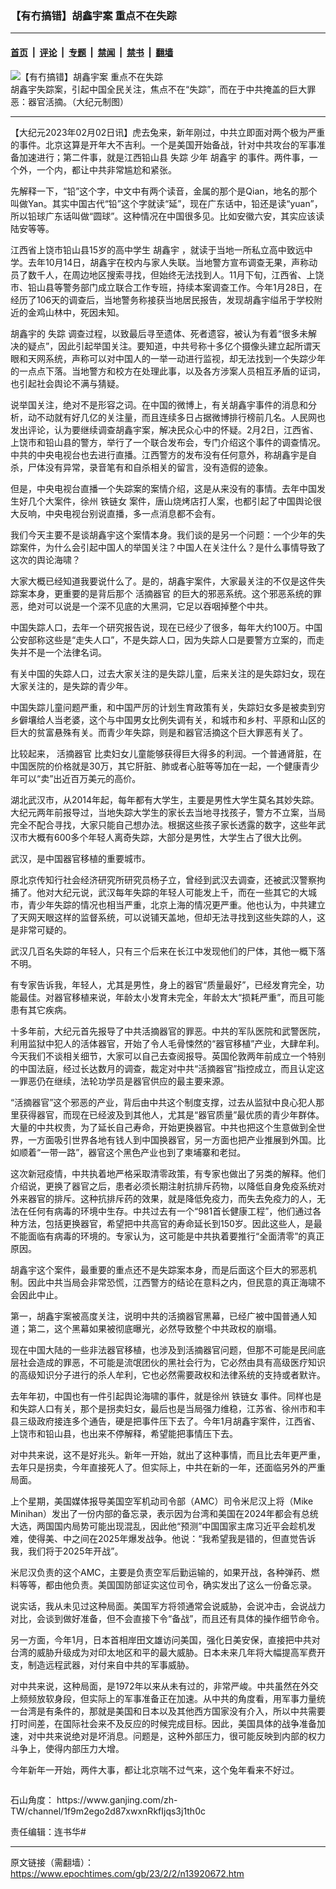 ### 【有冇搞错】胡鑫宇案 重点不在失踪

---

#### [首页](../../../..?n13920672) &nbsp;|&nbsp; [评论](../../../../../epoch-comment?n13920672) &nbsp;|&nbsp; [专题](../../../../../epoch-special?n13920672) &nbsp;|&nbsp; [禁闻](../../../../../epoch-news?n13920672) &nbsp;|&nbsp; [禁书](../../../../../books?n13920672) &nbsp;|&nbsp; [翻墙](https://github.com/gfw-breaker/nogfw/blob/master/README.md?n13920672)


<div><img alt="【有冇搞错】胡鑫宇案 重点不在失踪" class="attachment-djy_600_400 size-djy_600_400 wp-post-image" src="https://i.epochtimes.com/assets/uploads/2023/02/id13920977-191a4e7950f803d4424116e833f60bbc-600x400.jpg"/>
<div class="caption">
 胡鑫宇失踪案，引起中国全民关注，焦点不在“失踪”，而在于中共掩盖的巨大罪恶：器官活摘。（大纪元制图）
</div></div><hr/><div class="post_content" id="artbody" itemprop="articleBody">
 <!-- article content begin -->
 <p>
  【大纪元2023年02月02日讯】虎去兔来，新年刚过，中共立即面对两个极为严重的事件。北京这算是开年大不吉利。一个是美国开始备战，针对中共攻台的军事准备加速进行；第二件事，就是江西铅山县
  <ok href="https://www.epochtimes.com/gb/tag/%E5%A4%B1%E8%B8%AA.html">
   失踪
  </ok>
  少年
  <ok href="https://www.epochtimes.com/gb/tag/%E8%83%A1%E9%91%AB%E5%AE%87.html">
   胡鑫宇
  </ok>
  的事件。两件事，一个外，一个内，都让中共非常尴尬和紧张。
 </p>
 <p>
  先解释一下，“铅”这个字，中文中有两个读音，金属的那个是Qian，地名的那个叫做Yan。其实中国古代“铅”这个字就读“延”，现在广东话中，铅还是读“yuan”，所以铅球广东话叫做“圆球”。这种情况在中国很多见。比如安徽六安，其实应该读陆安等等。
 </p>
 <p>
  江西省上饶市铅山县15岁的高中学生
  <ok href="https://www.epochtimes.com/gb/tag/%E8%83%A1%E9%91%AB%E5%AE%87.html">
   胡鑫宇
  </ok>
  ，就读于当地一所私立高中致远中学。去年10月14日，胡鑫宇在校内与家人失联。当地警方宣布调查无果，声称动员了数千人，在周边地区搜索寻找，但始终无法找到人。11月下旬，江西省、上饶市、铅山县等警务部门成立联合工作专班，持续本案调查工作。今年1月28日，在经历了106天的调查后，当地警务称接获当地居民报告，发现胡鑫宇缢吊于学校附近的金鸡山林中，死因未知。
 </p>
 <p>
  胡鑫宇的
  <ok href="https://www.epochtimes.com/gb/tag/%E5%A4%B1%E8%B8%AA.html">
   失踪
  </ok>
  调查过程，以致最后寻至遗体、死者遗容，被认为有着“很多未解决的疑点”，因此引起举国关注。要知道，中共号称十多亿个摄像头建立起所谓天眼和天网系统，声称可以对中国人的一举一动进行监视，却无法找到一个失踪少年的一点点下落。当地警方和校方在处理此事，以及各方涉案人员相互矛盾的证词，也引起社会舆论不满与猜疑。
 </p>
 <p>
  说举国关注，绝对不是形容之词。在中国的微博上，有关胡鑫宇事件的消息和分析，动不动就有好几亿的关注量，而且连续多日占据微博排行榜前几名。人民网也发出评论，认为要继续调查胡鑫宇案，解决民众心中的怀疑。2月2日，江西省、上饶市和铅山县的警方，举行了一个联合发布会，专门介绍这个事件的调查情况。中共的中央电视台也去进行直播。江西警方的发布没有任何意外，称胡鑫宇是自杀，尸体没有异常，录音笔有和自杀相关的留言，没有造假的迹象。
 </p>
 <p>
  但是，中央电视台直播一个失踪案的案情介绍，这是从来没有的事情。去年中国发生好几个大案件，徐州
  <ok href="https://www.epochtimes.com/gb/tag/%E9%93%81%E9%93%BE%E5%A5%B3.html">
   铁链女
  </ok>
  案件，唐山烧烤店打人案，也都引起了中国舆论很大反响，中央电视台别说直播，多一点消息都不会有。
 </p>
 <p>
  我们今天主要不是谈胡鑫宇这个案情本身。我们谈的是另一个问题：一个少年的失踪案件，为什么会引起中国人的举国关注？中国人在关注什么？是什么事情导致了这次的舆论海啸？
 </p>
 <p>
  大家大概已经知道我要说什么了。是的，胡鑫宇案件，大家最关注的不仅是这件失踪案本身，更重要的是背后那个
  <ok href="https://www.epochtimes.com/gb/tag/%E6%B4%BB%E6%91%98%E5%99%A8%E5%AE%98.html">
   活摘器官
  </ok>
  的巨大的邪恶系统。这个邪恶系统的罪恶，绝对可以说是一个深不见底的大黑洞，它足以吞咽掉整个中共。
 </p>
 <p>
 </p>
 <p>
  中国失踪人口，去年一个研究报告说，现在已经少了很多，每年大约100万。中国公安部称这些是“走失人口”，不是失踪人口，因为失踪人口是要警方立案的，而走失并不是一个法律名词。
 </p>
 <p>
  有关中国的失踪人口，过去大家关注的是失踪儿童，后来关注的是失踪妇女，现在大家关注的，是失踪的青少年。
 </p>
 <p>
  中国失踪儿童问题严重，和中国严厉的计划生育政策有关，失踪妇女多是被卖到穷乡僻壤给人当老婆，这个与中国男女比例失调有关，和城市和乡村、平原和山区的巨大的贫富悬殊有关。而青少年失踪，则是和器官活摘这个巨大罪恶有关了。
 </p>
 <p>
  比较起来，
  <ok href="https://www.epochtimes.com/gb/tag/%E6%B4%BB%E6%91%98%E5%99%A8%E5%AE%98.html">
   活摘器官
  </ok>
  比卖妇女儿童能够获得巨大得多的利润。一个普通肾脏，在中国医院的价格就是30万，其它肝脏、肺或者心脏等等加在一起，一个健康青少年可以“卖”出近百万美元的高价。
 </p>
 <p>
  湖北武汉市，从2014年起，每年都有大学生，主要是男性大学生莫名其妙失踪。大纪元两年前报导过，当地失踪大学生的家长去当地寻找孩子，警方不立案，当局完全不配合寻找，大家只能自己想办法。根据这些孩子家长透露的数字，这些年武汉市大概有600多个年轻人离奇失踪，大部分是男性，大学生占了很大比例。
 </p>
 <p>
  武汉，是中国器官移植的重要城市。
 </p>
 <p>
  原北京传知行社会经济研究所研究员杨子立，曾经到武汉去调查，还被武汉警察拘捕了。他对大纪元说，武汉每年失踪的年轻人可能发上千，而在一些其它的大城市，青少年失踪的情况也相当严重，北京上海的情况更严重。他也认为，中共建立了天网天眼这样的监督系统，可以说铺天盖地，但却无法寻找到这些失踪的人，这是非常可疑的。
 </p>
 <p>
  武汉几百名失踪的年轻人，只有三个后来在长江中发现他们的尸体，其他一概下落不明。
 </p>
 <p>
  有专家告诉我，年轻人，尤其是男性，身上的器官“质量最好”，已经发育完全，功能最佳。对器官移植来说，年龄太小发育未完全，年龄太大“损耗严重”，而且可能患有其它疾病。
 </p>
 <p>
  十多年前，大纪元首先报导了中共活摘器官的罪恶。中共的军队医院和武警医院，利用监狱中犯人的活体器官，开始了令人毛骨悚然的“器官移植”产业，大肆牟利。今天我们不谈相关细节，大家可以自己去查阅报导。英国伦敦两年前成立一个特别的中国法庭，经过长达数月的调查，裁定对中共“活摘器官”指控成立，而且认定这一罪恶仍在继续，法轮功学员是器官供应的最主要来源。
 </p>
 <p>
  “活摘器官”这个邪恶的产业，背后由中共这个制度支撑，过去从监狱中良心犯人那里获得器官，而现在已经波及到其他人，尤其是“器官质量”最优质的青少年群体。大量的中共权贵，为了延长自己寿命，开始更换器官。中共也把这个生意做到全世界，一方面吸引世界各地有钱人到中国换器官，另一方面也把产业推展到外国。比如顺着“一带一路”，器官这个黑色产业也到了柬埔寨和老挝。
 </p>
 <p>
  这次新冠疫情，中共执着地严格采取清零政策，有专家也做出了另类的解释。他们介绍说，更换了器官之后，患者必须长期注射抗排斥药物，以降低自身免疫系统对外来器官的排斥。这种抗排斥药的效果，就是降低免疫力，而失去免疫力的人，无法在任何有病毒的环境中生存。中共过去有一个“981首长健康工程”，他们通过各种方法，包括更换器官，希望把中共高官的寿命延长到150岁。因此这些人，是最不能面临有病毒的环境的。专家认为，这可能是中共执着要推行“全面清零”的真正原因。
 </p>
 <p>
  胡鑫宇这个案件，最重要的重点还不是失踪案本身，而是后面这个巨大的邪恶机制。因此中共当局会非常恐慌，江西警方的结论在意料之内，但民意的真正海啸不会因此中止。
 </p>
 <p>
  第一，胡鑫宇案被高度关注，说明中共的活摘器官黑幕，已经广被中国普通人知道；第二，这个黑幕如果被彻底曝光，必然导致整个中共政权的崩塌。
 </p>
 <p>
  现在中国大陆的一些非法器官移植，也涉及到活摘器官问题，但那不可能是民间底层社会造成的罪恶，不可能是流氓团伙的黑社会行为，它必然由具有高级医疗知识的高级知识分子进行的杀人牟利，它也必然需要政权和法律系统的支持或者默许。
 </p>
 <p>
  去年年初，中国也有一件引起舆论海啸的事件，就是徐州
  <ok href="https://www.epochtimes.com/gb/tag/%E9%93%81%E9%93%BE%E5%A5%B3.html">
   铁链女
  </ok>
  事件。同样也是和失踪人口有关，那个是拐卖妇女，最后也是当局强力维稳，江苏省、徐州市和丰县三级政府接连多个通告，硬是把事件压下去了。今年1月胡鑫宇案件，江西省、上饶市和铅山县，也出来不停解释，希望能把事情压下去。
 </p>
 <p>
  对中共来说，这不是好兆头。新年一开始，就出了这种事情，而且比去年更严重，去年只是拐卖，今年直接死人了。但实际上，中共在新的一年，还面临另外的严重局面。
 </p>
 <p>
  上个星期，美国媒体报导美国空军机动司令部（AMC）司令米尼汉上将（Mike Minihan）发出了一份内部的备忘录，表示因为台湾和美国在2024年都会有总统大选，两国国内局势可能出现混乱，因此他“预测”中国国家主席习近平会趁机发难，使得美、中之间在2025年爆发战争。他说：“我希望我是错的，但直觉告诉我，我们将于2025年开战”。
 </p>
 <p>
  米尼汉负责的这个AMC，主要是负责空军后勤运输的，如果开战，各种弹药、燃料等等，都由他负责。美国国防部证实这位司令，确实发出了这么一份备忘录。
 </p>
 <p>
  说实话，我从未见过这种局面。美国军方将领通常会说威胁，会说冲击，会说战力对比，会谈到做好准备，但不会直接下令“备战”，而且还有具体的操作细节命令。
 </p>
 <p>
  另一方面，今年1月，日本首相岸田文雄访问美国，强化日美安保，直接把中共对台湾的威胁升级成为对印太地区和平的最大威胁。日本未来几年将大幅提高军费开支，制造远程武器，对付来自中共的军事威胁。
 </p>
 <p>
  对中共来说，这种局面，是1972年以来从未有过的，非常严峻。中共虽然在外交上频频放软身段，但实际上的军事准备正在加速。从中共的角度看，用军事力量统一台湾是有条件的，那就是美国和日本以及其他西方国家没有介入，所以中共需要打时间差，在国际社会来不及反应的时候完成目标。因此，美国具体的战争准备加速，对中共来说绝对是坏消息。问题是，这种外部压力，很可能反映到内部的权力斗争上，使得内部压力大增。
 </p>
 <p>
  今年新年一开始，两件大事，都让北京喘不过气来，这个兔年看来不好过。
 </p>
 <p>
  <ok href="https://i.epochtimes.com/assets/uploads/2020/06/WhatsApp-Image-2020-02-25-at-7.05.58-AM-5-e1591716028541.jpeg">
   <img alt="" class="aligncenter size-large wp-image-12173417" src="https://i.epochtimes.com/assets/uploads/2020/06/WhatsApp-Image-2020-02-25-at-7.05.58-AM-5-600x337.jpeg"/>
  </ok>
 </p>
 <p>
  石山角度：
  <ok href="https://www.ganjing.com/zh-TW/channel/1f9m2ego2d87xwxnRkfIjqs3j1th0c">
   https://www.ganjing.com/zh-TW/channel/1f9m2ego2d87xwxnRkfIjqs3j1th0c
  </ok>
 </p>
 <p>
  责任编辑：连书华#
 </p>
 <!-- article content end -->
 <div id="below_article_ad">
 </div>
</div>


---

原文链接（需翻墙）：https://www.epochtimes.com/gb/23/2/2/n13920672.htm